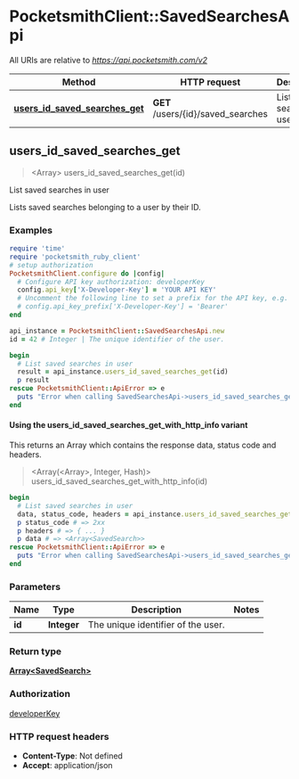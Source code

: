 # PocketsmithClient::SavedSearchesApi

All URIs are relative to *https://api.pocketsmith.com/v2*

| Method | HTTP request | Description |
| ------ | ------------ | ----------- |
| [**users_id_saved_searches_get**](SavedSearchesApi.md#users_id_saved_searches_get) | **GET** /users/{id}/saved_searches | List saved searches in user |


## users_id_saved_searches_get

> <Array<SavedSearch>> users_id_saved_searches_get(id)

List saved searches in user

Lists saved searches belonging to a user by their ID.

### Examples

```ruby
require 'time'
require 'pocketsmith_ruby_client'
# setup authorization
PocketsmithClient.configure do |config|
  # Configure API key authorization: developerKey
  config.api_key['X-Developer-Key'] = 'YOUR API KEY'
  # Uncomment the following line to set a prefix for the API key, e.g. 'Bearer' (defaults to nil)
  # config.api_key_prefix['X-Developer-Key'] = 'Bearer'
end

api_instance = PocketsmithClient::SavedSearchesApi.new
id = 42 # Integer | The unique identifier of the user.

begin
  # List saved searches in user
  result = api_instance.users_id_saved_searches_get(id)
  p result
rescue PocketsmithClient::ApiError => e
  puts "Error when calling SavedSearchesApi->users_id_saved_searches_get: #{e}"
end
```

#### Using the users_id_saved_searches_get_with_http_info variant

This returns an Array which contains the response data, status code and headers.

> <Array(<Array<SavedSearch>>, Integer, Hash)> users_id_saved_searches_get_with_http_info(id)

```ruby
begin
  # List saved searches in user
  data, status_code, headers = api_instance.users_id_saved_searches_get_with_http_info(id)
  p status_code # => 2xx
  p headers # => { ... }
  p data # => <Array<SavedSearch>>
rescue PocketsmithClient::ApiError => e
  puts "Error when calling SavedSearchesApi->users_id_saved_searches_get_with_http_info: #{e}"
end
```

### Parameters

| Name | Type | Description | Notes |
| ---- | ---- | ----------- | ----- |
| **id** | **Integer** | The unique identifier of the user. |  |

### Return type

[**Array&lt;SavedSearch&gt;**](SavedSearch.md)

### Authorization

[developerKey](../README.md#developerKey)

### HTTP request headers

- **Content-Type**: Not defined
- **Accept**: application/json

